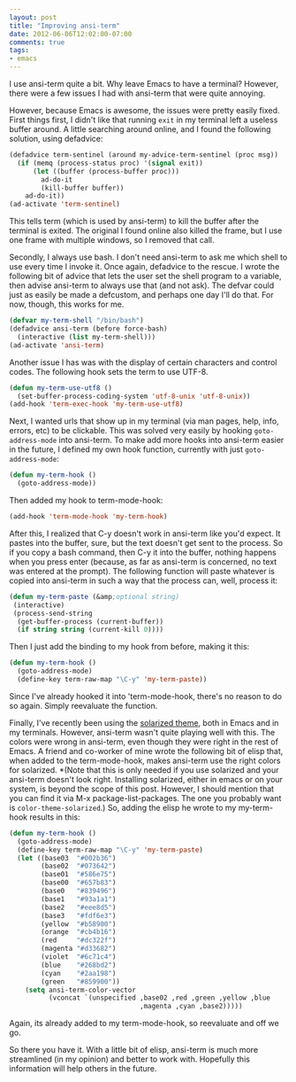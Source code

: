 ```yaml
---
layout: post
title: "Improving ansi-term"
date: 2012-06-06T12:02:00-07:00
comments: true
tags:
- emacs
---
```

I use ansi-term quite a bit. Why leave Emacs to have a terminal? However, there were a few issues I had with ansi-term that were quite annoying.
<!--more-->
However, because Emacs is awesome, the issues were pretty easily fixed.
First things first, I didn't like that running `exit` in my terminal left a useless buffer around. A little searching around online, and I found the following solution, using defadvice:

```cl
(defadvice term-sentinel (around my-advice-term-sentinel (proc msg))
  (if (memq (process-status proc) '(signal exit))
      (let ((buffer (process-buffer proc)))
        ad-do-it
        (kill-buffer buffer))
    ad-do-it))
(ad-activate 'term-sentinel)
```

This tells term (which is used by ansi-term) to kill the buffer after the terminal is exited. The original I found online also killed the frame, but I use one frame with multiple windows, so I removed that call.

Secondly, I always use bash. I don't need ansi-term to ask me which shell to use every time I invoke it. Once again, defadvice to the rescue. I wrote the following bit of advice that lets the user set the shell program to a variable, then advise ansi-term to always use that (and not ask). The defvar could just as easily be made a defcustom, and perhaps one day I'll do that. For now, though, this works for me.

```cl
(defvar my-term-shell "/bin/bash")
(defadvice ansi-term (before force-bash)
  (interactive (list my-term-shell)))
(ad-activate 'ansi-term)
```

Another issue I has was with the display of certain characters and control codes. The following hook sets the term to use UTF-8.

```cl
(defun my-term-use-utf8 ()
  (set-buffer-process-coding-system 'utf-8-unix 'utf-8-unix))
(add-hook 'term-exec-hook 'my-term-use-utf8)
```

Next, I wanted urls that show up in my terminal (via man pages, help, info, errors, etc) to be clickable. This was solved very easily by hooking `goto-address-mode` into ansi-term. To make add more hooks into ansi-term easier in the future, I defined my own hook function, currently with just `goto-address-mode`:

```cl
(defun my-term-hook ()
  (goto-address-mode))
```

Then added my hook to term-mode-hook:

```cl
(add-hook 'term-mode-hook 'my-term-hook)
```

After this, I realized that C-y doesn't work in ansi-term like you'd expect. It pastes into the buffer, sure, but the text doesn't get sent to the process. So if you copy a bash command, then C-y it into the buffer, nothing happens when you press enter (because, as far as ansi-term is concerned, no text was entered at the prompt). The following function will paste whatever is copied into ansi-term in such a way that the process can, well, process it:

```cl
(defun my-term-paste (&amp;optional string)
 (interactive)
 (process-send-string
  (get-buffer-process (current-buffer))
  (if string string (current-kill 0))))
```

Then I just add the binding to my hook from before, making it this:

```cl
(defun my-term-hook ()
  (goto-address-mode)
  (define-key term-raw-map "\C-y" 'my-term-paste))
```

Since I've already hooked it into 'term-mode-hook, there's no reason to do so again. Simply reevaluate the function.

Finally, I've recently been using the [solarized theme](http://ethanschoonover.com/solarized), both in Emacs and in my terminals. However, ansi-term wasn't quite playing well with this. The colors were wrong in ansi-term, even though they were right in the rest of Emacs. A friend and co-worker of mine wrote the following bit of elisp that, when added to the term-mode-hook, makes ansi-term use the right colors for solarized. *(Note that this is only needed if you use solarized and your ansi-term doesn't look right. Installing solarized, either in emacs or on your system, is beyond the scope of this post. However, I should mention that you can find it via M-x package-list-packages. The one you probably want is `color-theme-solarized`.) So, adding the elisp he wrote to my my-term-hook results in this:

```cl
(defun my-term-hook ()
  (goto-address-mode)
  (define-key term-raw-map "\C-y" 'my-term-paste)
  (let ((base03  "#002b36")
        (base02  "#073642")
        (base01  "#586e75")
        (base00  "#657b83")
        (base0   "#839496")
        (base1   "#93a1a1")
        (base2   "#eee8d5")
        (base3   "#fdf6e3")
        (yellow  "#b58900")
        (orange  "#cb4b16")
        (red     "#dc322f")
        (magenta "#d33682")
        (violet  "#6c71c4")
        (blue    "#268bd2")
        (cyan    "#2aa198")
        (green   "#859900"))
    (setq ansi-term-color-vector
          (vconcat `(unspecified ,base02 ,red ,green ,yellow ,blue
                                 ,magenta ,cyan ,base2)))))
```

Again, its already added to my term-mode-hook, so reevaluate and off we go.

So there you have it. With a little bit of elisp, ansi-term is much more streamlined (in my opinion) and better to work with. Hopefully this information will help others in the future.
